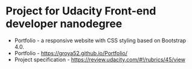 # Project for Udacity Front-end developer nanodegree
* Portfolio - a responsive website with CSS styling based on Bootstrap 4.0.
* Portfolio - https://groya52.github.io/Portfolio/
* Project specification - https://review.udacity.com/#!/rubrics/45/view